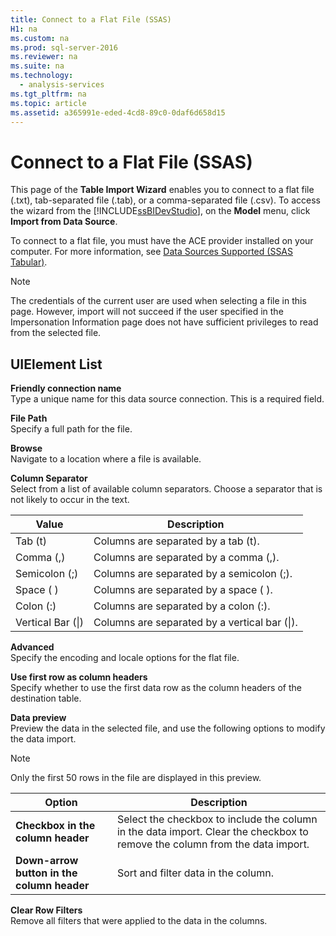 ```yaml
---
title: Connect to a Flat File (SSAS)
H1: na
ms.custom: na
ms.prod: sql-server-2016
ms.reviewer: na
ms.suite: na
ms.technology: 
  - analysis-services
ms.tgt_pltfrm: na
ms.topic: article
ms.assetid: a365991e-eded-4cd8-89c0-0daf6d658d15
---
```

# Connect to a Flat File (SSAS)
  This page of the **Table Import Wizard** enables you to connect to a flat file (.txt), tab-separated file (.tab), or a comma-separated file (.csv). To access the wizard from the [!INCLUDE[ssBIDevStudio](../../Topics/TopicNameContainA/includes/ssBIDevStudio_md.md)], on the **Model** menu, click **Import from Data Source**.  
  
 To connect to a flat file, you must have the ACE provider installed on your computer. For more information, see [Data Sources Supported &#40;SSAS Tabular&#41;](../../Topics/TopicNameNotContainA/Data-Sources-Supported--SSAS-Tabular-.md).  
  
> [!NOTE]  
>  The credentials of the current user are used when selecting a file in this page. However, import will not succeed if the user specified in the Impersonation Information page does not have sufficient privileges to read from the selected file.  
  
## UIElement List  
 **Friendly connection name**  
 Type a unique name for this data source connection. This is a required field.  
  
 **File Path**  
 Specify a full path for the file.  
  
 **Browse**  
 Navigate to a location where a file is available.  
  
 **Column Separator**  
 Select from a list of available column separators. Choose a separator that is not likely to occur in the text.  
  
|Value|Description|  
|-----------|-----------------|  
|Tab (t)|Columns are separated by a tab (t).|  
|Comma (,)|Columns are separated by a comma (,).|  
|Semicolon (;)|Columns are separated by a semicolon (;).|  
|Space ( )|Columns are separated by a space ( ).|  
|Colon (:)|Columns are separated by a colon (:).|  
|Vertical Bar (&#124;)|Columns are separated by a vertical bar (&#124;).|  
  
 **Advanced**  
 Specify the encoding and locale options for the flat file.  
  
 **Use first row as column headers**  
 Specify whether to use the first data row as the column headers of the destination table.  
  
 **Data preview**  
 Preview the data in the selected file, and use the following options to modify the data import.  
  
> [!NOTE]  
>  Only the first 50 rows in the file are displayed in this preview.  
  
|Option|Description|  
|------------|-----------------|  
|**Checkbox in the column header**|Select the checkbox to include the column in the data import. Clear the checkbox to remove the column from the data import.|  
|**Down-arrow button in the column header**|Sort and filter data in the column.|  
  
 **Clear Row Filters**  
 Remove all filters that were applied to the data in the columns.  
  
  